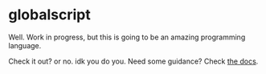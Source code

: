 # globalscript
Well. Work in progress, but this is going to be an amazing programming language.

Check it out? or no. idk you do you. Need some guidance? Check [the docs](https://globalscript.readthedocs.io/en/latest/).